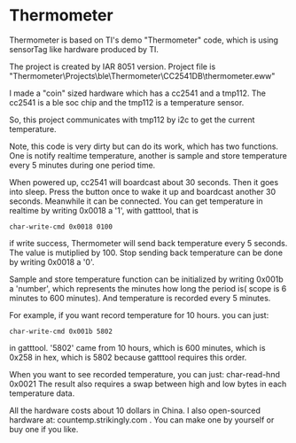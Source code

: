 Thermometer
===========
Thermometer is based on TI's demo "Thermometer" code, which is using sensorTag like hardware produced by TI.

The project is created by IAR 8051 version. Project file is "Thermometer\Projects\ble\Thermometer\CC2541DB\thermometer.eww"

I made a "coin" sized hardware which has a cc2541 and a tmp112. The cc2541 is a ble soc chip and the tmp112 is a temperature sensor.

So, this project communicates with tmp112 by i2c to get the current temperature.

Note, this code is very dirty but can do its work, which has two functions. One is notify realtime temperature, another is sample and store temperature every 5 minutes during one period time.

When powered up, cc2541 will boardcast about 30 seconds. Then it goes into sleep. Press the button once to wake it up and boardcast another 30 seconds. Meanwhile it can be connected. You can get temperature in realtime by writing 0x0018 a '1', with gatttool, that is
    
    char-write-cmd 0x0018 0100
    
if write success, Thermometer will send back temperature every 5 seconds. The value is mutiplied by 100.
Stop sending back temperature can be done by writing 0x0018 a '0'.

Sample and store temperature function can be initialized by writing 0x001b a 'number', which represents the minutes how long the period is( scope is 6 minutes to 600 minutes). And temperature is recorded every 5 minutes.

For example, if you want record temperature for 10 hours. you can just:

    char-write-cmd 0x001b 5802
    
in gatttool. '5802' came from 10 hours, which is 600 minutes, which is 0x258 in hex, which is 5802 because gatttool requires this order.

When you want to see recorded temperature, you can just:
    char-read-hnd 0x0021
The result also requires a swap between high and low bytes in each temperature data.


All the hardware costs about 10 dollars in China. I also open-sourced hardware at:
countemp.strikingly.com . You can make one by yourself or buy one if you like.
